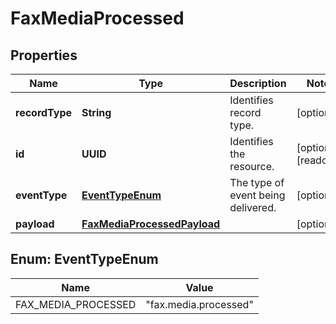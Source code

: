 

# FaxMediaProcessed


## Properties

| Name | Type | Description | Notes |
|------------ | ------------- | ------------- | -------------|
|**recordType** | **String** | Identifies record type. |  [optional] |
|**id** | **UUID** | Identifies the resource. |  [optional] [readonly] |
|**eventType** | [**EventTypeEnum**](#EventTypeEnum) | The type of event being delivered. |  [optional] |
|**payload** | [**FaxMediaProcessedPayload**](FaxMediaProcessedPayload.md) |  |  [optional] |



## Enum: EventTypeEnum

| Name | Value |
|---- | -----|
| FAX_MEDIA_PROCESSED | &quot;fax.media.processed&quot; |



